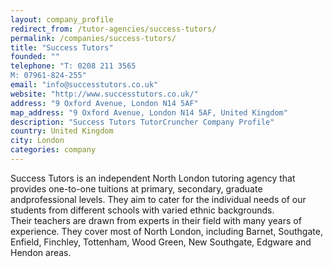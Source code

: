 ```yaml
---
layout: company_profile
redirect_from: /tutor-agencies/success-tutors/
permalink: /companies/success-tutors/
title: "Success Tutors"
founded: ""
telephone: "T: 0208 211 3565
M: 07961-824-255"
email: "info@successtutors.co.uk"
website: "http://www.successtutors.co.uk/"
address: "9 Oxford Avenue, London N14 5AF"
map_address: "9 Oxford Avenue, London N14 5AF, United Kingdom"
description: "Success Tutors TutorCruncher Company Profile"
country: United Kingdom
city: London
categories: company
---
```

Success Tutors is an independent North London tutoring agency that provides one-to-one tuitions at primary, secondary,
graduate andprofessional levels. They aim to cater for the individual needs of our students from different schools with
varied ethnic backgrounds. Their teachers are drawn from experts in their field with many years of experience. They
cover most of North London, including Barnet, Southgate, Enfield, Finchley, Tottenham, Wood Green, New Southgate,
Edgware and Hendon areas.
